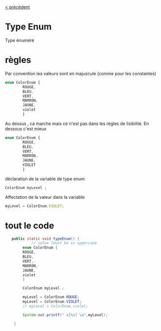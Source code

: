 [< précédent](../README.md)

# Type Enum

Type énuméré

# règles

Par convention les valeurs sont en majuscule (comme pour les constantes)

```js
enum ColorEnum {
        ROUGE,
        BLEU,
        VERT,
        MARRON,
        JAUNE,
        violet
        }
```

Au dessus , ca marche mais ce n'est pas dans les règles de
lisibilité.
En dessous c'est mieux

```js
enum ColorEnum {
        ROUGE,
        BLEU,
        VERT,
        MARRON,
        JAUNE,
        VIOLET
        }
```

déclaration de la variable de type enum

```js
ColorEnum myLevel ;

```

Affectation de la valeur dans la variable

```js
myLevel = ColorEnum.VIOLET;
```

# tout le code

```java
   public static void typeEnum() {
            // value lmust be in uppercase
        enum ColorEnum {
        ROUGE,
        BLEU,
        VERT,
        MARRON,
        JAUNE,
        violet
        }

        ColorEnum myLevel ;

        myLevel = ColorEnum.ROUGE;
        myLevel = ColorEnum.VIOLET;
        // myLevel = ColorEnum.violet;

        System.out.printf(" s[%s] \n",myLevel);

    }
```
